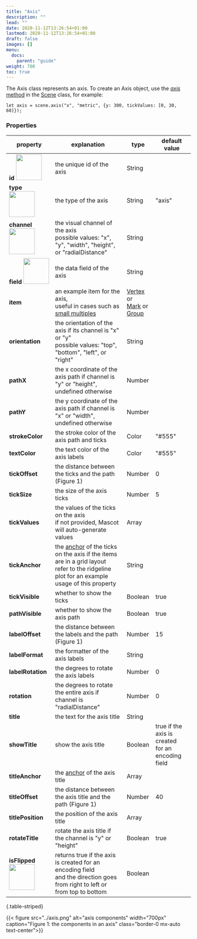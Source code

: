 ```yaml
---
title: "Axis"
description: ""
lead: ""
date: 2020-11-12T13:26:54+01:00
lastmod: 2020-11-12T13:26:54+01:00
draft: false
images: []
menu:
  docs:
    parent: "guide"
weight: 700
toc: true
---
```


The Axis class represents an axis. To create an Axis object, use the [_axis_ method](../../group/scene/#methods-create-guides) in the [Scene](../../group/scene/) class, for example:

    let axis = scene.axis("x", "metric", {y: 300, tickValues: [0, 30, 60]});

### Properties
| property |  explanation   | type | default value |
| --- | --- | --- | --- |
|**id** <img width="70px" src="../../readonly.png">| the unique id of the axis | String |  | 
|**type** <img width="70px" src="../../readonly.png"> | the type of the axis | String | "axis" | 
|**channel** <img width="70px" src="../../readonly.png">| the visual channel of the axis<br>possible values: "x", "y", "width", "height", or "radialDistance" | String | | 
|**field** <img width="70px" src="../../readonly.png">| the data field of the axis | String | | 
|**item** | an example item for the axis,<br>useful in cases such as [small multiples](../../../tutorials/axis/) | [Vertex](../../basic/vertex/) or<br>[Mark](../../marks/mark/) or<br> [Group](../../group/group/) | | 
|**orientation**| the orientation of the axis if its channel is "x" or "y"<br>possible values: "top", "bottom", "left", or "right" | String | | 
|**pathX**| the x coordinate of the axis path if channel is "y" or "height",<br>undefined otherwise | Number | | 
|**pathY**| the y coordinate of the axis path if channel is "x" or "width",<br>undefined otherwise| Number | | 
|**strokeColor** | the stroke color of the axis path and ticks | Color | "#555" | 
|**textColor**| the text color of the axis labels | Color | "#555" | 
|**tickOffset**| the distance between the ticks and the path (Figure 1) | Number | 0 | 
|**tickSize**| the size of the axis ticks| Number | 5 | 
|**tickValues** | the values of the ticks on the axis<br>if not provided, Mascot will auto-generate values | Array | | 
|**tickAnchor** | the [anchor](../../global/constants/#anchor) of the ticks on the axis if the items are in a grid layout<br>refer to the ridgeline plot for an example usage of this property | String | | 
|**tickVisible**| whether to show the ticks | Boolean | true |
|**pathVisible**| whether to show the axis path | Boolean | true |
|**labelOffset**| the distance between the labels and the path (Figure 1) | Number | 15 | 
|**labelFormat**| the formatter of the axis labels | String |  | 
|**labelRotation**| the degrees to rotate the axis labels | Number | 0 | 
|**rotation**| the degrees to rotate the entire axis if channel is "radialDistance" | Number | 0 | 
|**title**| the text for the axis title | String | | 
|**showTitle**| show the axis title | Boolean | true if the axis is created<br>for an encoding field | 
|**titleAnchor**| the [anchor](../../global/constants/#anchor) of the axis title | Array | | 
|**titleOffset**| the distance between the axis title and the path (Figure 1) | Number | 40 | 
|**titlePosition**| the position of the axis title | Array | | 
|**rotateTitle**| rotate the axis title if the channel is "y" or "height" | Boolean | true | 
|**isFlipped** <img width="70px" src="../../readonly.png">| returns true if the axis is created for an encoding field<br>and the direction goes from right to left or from top to bottom | Boolean | | 

{.table-striped}

{{< figure src="../axis.png" alt="axis components" width="700px" caption="Figure 1: the components in an axis" class="border-0 mx-auto text-center">}}